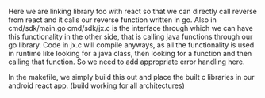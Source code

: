 Here we are linking library foo with react so that we can directly call reverse from react and it calls our reverse function written in go.
Also in cmd/sdk/main.go cmd/sdk/jx.c is the interface through which we can have this functionality in the other side, that is calling java functions
through our go library. Code in jx.c will compile anyways, as all the functionality is used in runtime like looking for a java class, then looking 
for a function and then calling that function. So we need to add appropriate error handling here.

In the makefile, we simply build this out and place the built c libraries in our android react app. (build working for all architectures)
